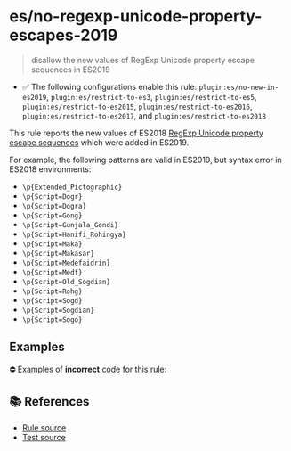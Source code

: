 # es/no-regexp-unicode-property-escapes-2019
> disallow the new values of RegExp Unicode property escape sequences in ES2019

- ✅ The following configurations enable this rule: `plugin:es/no-new-in-es2019`, `plugin:es/restrict-to-es3`, `plugin:es/restrict-to-es5`, `plugin:es/restrict-to-es2015`, `plugin:es/restrict-to-es2016`, `plugin:es/restrict-to-es2017`, and `plugin:es/restrict-to-es2018`

This rule reports the new values of ES2018 [RegExp Unicode property escape sequences](https://github.com/tc39/proposal-regexp-unicode-property-escapes#readme) which were added in ES2019.

For example, the following patterns are valid in ES2019, but syntax error in ES2018 environments:

- `\p{Extended_Pictographic}`
- `\p{Script=Dogr}`
- `\p{Script=Dogra}`
- `\p{Script=Gong}`
- `\p{Script=Gunjala_Gondi}`
- `\p{Script=Hanifi_Rohingya}`
- `\p{Script=Maka}`
- `\p{Script=Makasar}`
- `\p{Script=Medefaidrin}`
- `\p{Script=Medf}`
- `\p{Script=Old_Sogdian}`
- `\p{Script=Rohg}`
- `\p{Script=Sogd}`
- `\p{Script=Sogdian}`
- `\p{Script=Sogo}`

## Examples

⛔ Examples of **incorrect** code for this rule:

<eslint-playground type="bad" code="/*eslint es/no-regexp-unicode-property-escapes-2019: error */
const r1 = /\p{Extended_Pictographic}/u
const r2 = /\p{Script=Dogr}/u
" />

## 📚 References

- [Rule source](https://github.com/mysticatea/eslint-plugin-es/blob/v4.0.0/lib/rules/no-regexp-unicode-property-escapes-2019.js)
- [Test source](https://github.com/mysticatea/eslint-plugin-es/blob/v4.0.0/tests/lib/rules/no-regexp-unicode-property-escapes-2019.js)
